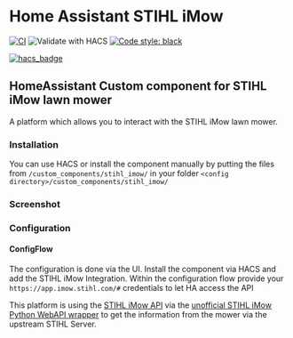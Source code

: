 # Home Assistant STIHL iMow
[![CI](https://github.com/ChrisHaPunkt/ha-stihl-imow/actions/workflows/validate_via_cron.yaml/badge.svg?branch=main)](https://github.com/ChrisHaPunkt/ha-stihl-imow/actions/workflows/validate_via_cron.yaml)
![Validate with HACS](https://github.com/custom-components/climate.e_thermostaat/workflows/Validate%20with%20HACS/badge.svg)
[![Code style: black](https://img.shields.io/badge/code%20style-black-000000.svg)](https://github.com/ambv/black)


[![hacs_badge](https://img.shields.io/badge/HACS-Default-orange.svg)](https://github.com/custom-components/hacs)

## HomeAssistant Custom component for STIHL iMow lawn mower
A platform which allows you to interact with the STIHL iMow lawn mower.

### Installation
You can use HACS or install the component manually by putting the files from `/custom_components/stihl_imow/` in your folder `<config directory>/custom_components/stihl_imow/` 

### Screenshot
### Configuration
#### ConfigFlow

The configuration is done via the UI. Install the component via HACS and add the STIHL iMow Integration. Within the configuration flow provide your `https://app.imow.stihl.com/#` credentials to let HA access the API


This platform is using the [STIHL iMow API](https://app.imow.stihl.com/#) via the [unofficial STIHL iMow Python WebAPI wrapper](https://github.com/ChrisHaPunkt/stihl-imow-webapi) to 
get the information from the mower via the upstream STIHL Server.

